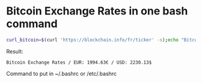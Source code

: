 # Bitcoin Exchange Rates in one bash command

```bash
curl_bitcoin=$(curl 'https://blockchain.info/fr/ticker' -s);echo "Bitcoin Exchange Rates / EUR: $(echo $curl_bitcoin | jq '.EUR.last')$(echo $curl_bitcoin | jq '.EUR.symbol' | cut -c 2-4) / USD: $(echo $curl_bitcoin | jq '.USD.last')$(echo $curl_bitcoin | jq '.USD.symbol' | cut -c 2)" && echo ""
```

Result:
```
Bitcoin Exchange Rates / EUR: 1994.63€ / USD: 2230.13$
```


Command to put in ~/.bashrc or /etc/.bashrc
